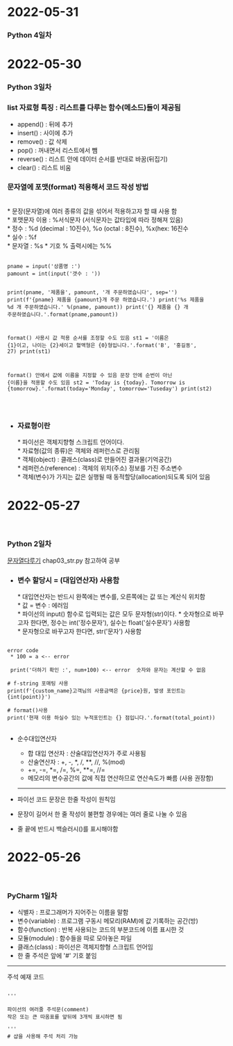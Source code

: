 <h1>2022-05-31</h1>
<h3> Python 4일차 </h3>


<h1>2022-05-30</h1>
<h3> Python 3일차 </h3>

<h3>list 자료형 특징 : 리스트를 다루는 함수(메소드)들이 제공됨</h3>

  * append() : 뒤에 추가 <br>
  * insert() : 사이에 추가 <br>
  * remove() : 값 삭제 <br>
  * pop() : 꺼내면서 리스트에서 뺌 <br>
  * reverse() : 리스트 안에 데이터 순서를 반대로 바꿈(뒤집기) <br>
  * clear() : 리스트 비움<br>

<h3>문자열에 포맷(format) 적용해서 코드 작성 방법</h3> <br>
  * 문장(문자열)에 여러 종류의 값을 섞어서 적용하고자 할 떄 사용 함 <br>
  * 포맷문자 이용 : %서식문자 (서식문자는 값타입에 따라 정해져 있음) <br>
  * 정수 : %d (decimal : 10진수), %o (octal : 8진수), %x(hex: 16진수 <br>
  * 실수 : %f <br>
  * 문자열 : %s
  * 기호 % 출력시에는 %% <br>
<pre>
<code>
pname = input('상품명 :')
pamount = int(input('갯수 : '))

print(pname, '제품을', pamount, '개 주문하였습니다', sep='')
print(f'{pname} 제품을 {pamount}개 주문 하였습니다.')
print('%s 제품을 %d 개 주문하였습니다.' %(pname, pamount))
print('{} 제품을 {} 개 주문하였습니다.'.format(pname,pamount))

format() 사용시 값 적용 순서를 조정할 수도 있음
st1 = '이름은 {1}이고, 나이는 {2}세이고 혈액형은 {0}형입니다.'.format('B', '홍길동', 27)
print(st1)

format() 안에서 값에 이름을 지정할 수 있음
문장 안에 순번이 아닌 {이름}을 적용할 수도 있음
st2 = 'Today is {today}. Tomorrow is {tomorrow}.'.format(today='Monday', tomorrow='Tuseday')
print(st2)

</code>
</pre>


* <h3>자료형이란</h3>
  * 파이선은 객체지향형 스크립트 언어이다. <br>
  * 자료형(값의 종류)은 객체와 레퍼런스로 관리됨 <br>
  * 객체(object) : 클래스(class)로 만들어진 결과물(기억공간) <br>
  * 레퍼런스(reference) : 객체의 위치(주소) 정보를 가진 주소변수 <br>
  * 객체(변수)가 가지는 값은 실행될 때 동적할당(allocation)되도록 되어 있음 <br>


<h1>2022-05-27</h1><br>

<h3> Python 2일차</h3>

[문자열다루기](https://github.com/bp4sp4/python_study/blob/main/day2Project/chap03_str.py)
chap03_str.py 참고하여 공부

* <h3>변수 할당시 = (대입연산자) 사용함</h3>
  * 대입연산자는 반드시 완쪽에는 변수를, 오른쪽에는 값 또는 계산식 위치함<br>
  * 값 = 변수 : 에러임<br>
  * 파이선의 input() 함수로 입력되는 값은 모두 문자형(str)이다.
  * 숫자형으로 바꾸고자 한다면, 정수는 int('정수문자'), 실수는 float('실수문자') 사용함 <br>
  * 문자형으로 바꾸고자 한다면, str('문자') 사용함
 <pre>
<code>
error code
 * 100 = a <-- error <br>
 print('더하기 확인 :', num+100) <-- error  숫자와 문자는 계산할 수 없음

# f-string 포매팅 사용
print(f'{custom_name}고객님의 사용금액은 {price}원, 발생 포인트는 {int(point)}')

# format()사용
print('현재 이용 하실수 있는 누적포인트는 {} 점입니다.'.format(total_point))
</code>
</pre>


* 순수대입연산자
  + 합 대입 연산자 : 산술대입연산자가 주로 사용됨 
  + 산술연산자 : +, -, *, /, **, //, %(mod)
  + +=, -=, *=, /=, %=, **=, //= 
  + 메모리의 변수공간의 값에 직접 연산하므로 연산속도가 빠름 (사용 권장함)
  <hr>

* 파이선 코드 문장은 한줄 작성이 원칙임
* 문장이 길어서 한 줄 작성이 불편할 경우에는 여러 줄로 나눌 수 있음 
* 줄 끝에 반드시  백슬러시(\)를 표시해야함

<h1>2022-05-26</h1> <br><h3><P>PyCharm 1일차</h3></P>
 
 * 식별자 : 프로그래머가 지어주는 이름을 말함<br>
 * 변수(variable) : 프로그램 구동시 메모리(RAM)에 값 기록하는 공간(방)<br>
 * 함수(function) : 반복 사용되는 코드의 부분코드에 이름 표시한 것<br>
 * 모듈(module) : 함수들을 따로 모아놓은 파일<br>
 * 클래스(class) : 파이선은 객체지향형 스크립트 언어임
 * 한 줄 주석은 앞에 '#' 기호 붙임
<hr>
<p>주석 예재 코드 </p>
<pre><code>
'''<br>
파이선의 여러줄 주석문(comment)
작은 또는 큰 따옴표를 앞뒤에 3개씩 표시하면 됨<br>
'''
# 샵을 사용해 주석 처리 가능
</code>
</pre>

